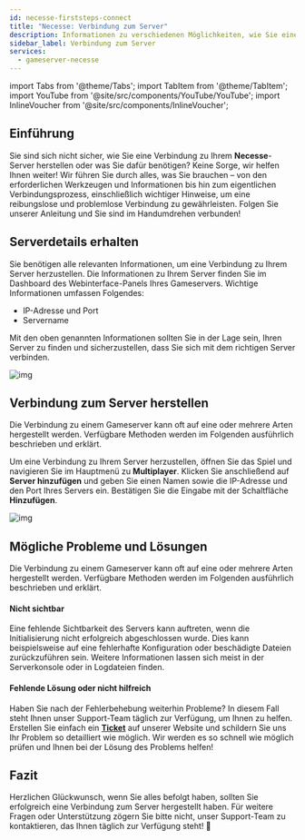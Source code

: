 ```yaml
---
id: necesse-firststeps-connect
title: "Necesse: Verbindung zum Server"
description: Informationen zu verschiedenen Möglichkeiten, wie Sie eine Verbindung zu Ihrem Necesse-Server von ZAP-Hosting herstellen können - ZAP-Hosting.com Dokumentation
sidebar_label: Verbindung zum Server
services:
  - gameserver-necesse
---
```


import Tabs from '@theme/Tabs';
import TabItem from '@theme/TabItem';
import YouTube from '@site/src/components/YouTube/YouTube';
import InlineVoucher from '@site/src/components/InlineVoucher';


## Einführung
Sie sind sich nicht sicher, wie Sie eine Verbindung zu Ihrem **Necesse**-Server herstellen oder was Sie dafür benötigen? Keine Sorge, wir helfen Ihnen weiter! Wir führen Sie durch alles, was Sie brauchen – von den erforderlichen Werkzeugen und Informationen bis hin zum eigentlichen Verbindungsprozess, einschließlich wichtiger Hinweise, um eine reibungslose und problemlose Verbindung zu gewährleisten. Folgen Sie unserer Anleitung und Sie sind im Handumdrehen verbunden!

<InlineVoucher />



## Serverdetails erhalten


Sie benötigen alle relevanten Informationen, um eine Verbindung zu Ihrem Server herzustellen. Die Informationen zu Ihrem Server finden Sie im Dashboard des Webinterface-Panels Ihres Gameservers. Wichtige Informationen umfassen Folgendes:

- IP-Adresse und Port
- Servername


Mit den oben genannten Informationen sollten Sie in der Lage sein, Ihren Server zu finden und sicherzustellen, dass Sie sich mit dem richtigen Server verbinden.

![img](https://screensaver01.zap-hosting.com/index.php/s/TQTcCFKTsNjwobq/preview)

## Verbindung zum Server herstellen


Die Verbindung zu einem Gameserver kann oft auf eine oder mehrere Arten hergestellt werden. Verfügbare Methoden werden im Folgenden ausführlich beschrieben und erklärt.

<Tabs>
    <TabItem value="connect_solution_server_browser_ingame" label="Serverbrowser (Im Spiel)" default>

Um eine Verbindung zu Ihrem Server herzustellen, öffnen Sie das Spiel und navigieren Sie im Hauptmenü zu **Multiplayer**. Klicken Sie anschließend auf **Server hinzufügen** und geben Sie einen Namen sowie die IP-Adresse und den Port Ihres Servers ein. Bestätigen Sie die Eingabe mit der Schaltfläche **Hinzufügen**. 

![img](https://screensaver01.zap-hosting.com/index.php/s/RdRbc92X2znNE7q/download)

</TabItem>

</Tabs>



## Mögliche Probleme und Lösungen


Die Verbindung zu einem Gameserver kann oft auf eine oder mehrere Arten hergestellt werden. Verfügbare Methoden werden im Folgenden ausführlich beschrieben und erklärt.

#### Nicht sichtbar


Eine fehlende Sichtbarkeit des Servers kann auftreten, wenn die Initialisierung nicht erfolgreich abgeschlossen wurde. Dies kann beispielsweise auf eine fehlerhafte Konfiguration oder beschädigte Dateien zurückzuführen sein. Weitere Informationen lassen sich meist in der Serverkonsole oder in Logdateien finden.



#### Fehlende Lösung oder nicht hilfreich


Haben Sie nach der Fehlerbehebung weiterhin Probleme? In diesem Fall steht Ihnen unser Support-Team täglich zur Verfügung, um Ihnen zu helfen. Erstellen Sie einfach ein **[Ticket](https://zap-hosting.com/en/customer/support/)** auf unserer Website und schildern Sie uns Ihr Problem so detailliert wie möglich. Wir werden es so schnell wie möglich prüfen und Ihnen bei der Lösung des Problems helfen!



## Fazit

Herzlichen Glückwunsch, wenn Sie alles befolgt haben, sollten Sie erfolgreich eine Verbindung zum Server hergestellt haben. Für weitere Fragen oder Unterstützung zögern Sie bitte nicht, unser Support-Team zu kontaktieren, das Ihnen täglich zur Verfügung steht! 🙂

<InlineVoucher />